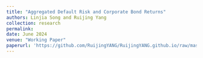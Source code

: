 ```yaml
---
title: "Aggregated Default Risk and Corporate Bond Returns"
authors: Linjia Song and Ruijing Yang
collection: research
permalink: 
date: June 2024
venue: "Working Paper"
paperurl: 'https://github.com/RuijingYANG/RuijingYANG.github.io/raw/master/files/Aggregate_Default_Risk_and_Corporate_Bond_Returns.pdf'
---
```

